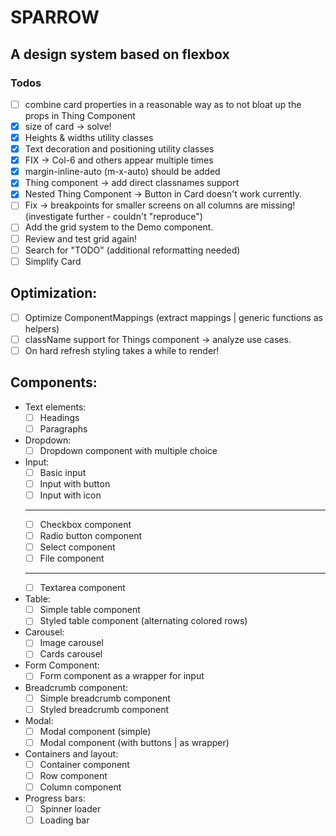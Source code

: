 # SPARROW

## A design system based on flexbox

### Todos
- [ ] combine card properties in a reasonable way as to not bloat up the props in Thing Component
- [x] size of card -> solve!
- [x] Heights & widths utility classes
- [x] Text decoration and positioning utility classes
- [x] FIX -> Col-6 and others appear multiple times
- [x] margin-inline-auto (m-x-auto) should be added
- [x] Thing component -> add direct classnames support
- [x] Nested Thing Component -> Button in Card doesn't work currently.
- [ ] Fix -> breakpoints for smaller screens on all columns are missing! (investigate further - couldn't "reproduce")
- [ ] Add the grid system to the Demo component.
- [ ] Review and test grid again!
- [ ] Search for "TODO" (additional reformatting needed)
- [ ] Simplify Card

## Optimization:
- [ ] Optimize ComponentMappings (extract mappings | generic functions as helpers)
- [ ] className support for Things component -> analyze use cases.
- [ ] On hard refresh styling takes a while to render!

## Components:
- Text elements:
    - [ ] Headings
    - [ ] Paragraphs
- Dropdown:
    - [ ] Dropdown component with multiple choice
- Input:
    - [ ] Basic input
    - [ ] Input with button
    - [ ] Input with icon
    ------------------------
    - [ ] Checkbox component
    - [ ] Radio button component
    - [ ] Select component
    - [ ] File component
    ------------------------
    - [ ] Textarea component
- Table:
    - [ ] Simple table component
    - [ ] Styled table component (alternating colored rows)
- Carousel:
    - [ ] Image carousel
    - [ ] Cards carousel
- Form Component:
    - [ ] Form component as a wrapper for input
- Breadcrumb component:
    - [ ] Simple breadcrumb component
    - [ ] Styled breadcrumb component
- Modal:
    - [ ] Modal component (simple)
    - [ ] Modal component (with buttons | as wrapper)
- Containers and layout:
    - [ ] Container component
    - [ ] Row component
    - [ ] Column component
- Progress bars:
    - [ ] Spinner loader
    - [ ] Loading bar